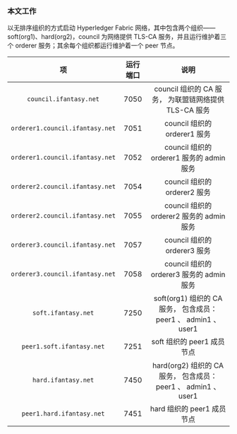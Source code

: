 ### 本文工作
以无排序组织的方式启动 Hyperledger Fabric 网络，其中包含两个组织—— soft(org1)、hard(org2)，council 为网络提供 TLS-CA 服务，并且运行维护着三个 orderer 服务；其余每个组织都运行维护着一个 peer 节点。    

|               项                | 运行端口 |                           说明                           |
| :-----------------------------: | :------: | :------------------------------------------------------: |
|     `council.ifantasy.net`      |   7050   |  council 组织的 CA 服务， 为联盟链网络提供 TLS-CA 服务   |
| `orderer1.council.ifantasy.net` |   7051   |               council 组织的 orderer1 服务               |
| `orderer1.council.ifantasy.net` |   7052   |        council 组织的 orderer1 服务的 admin 服务         |
| `orderer2.council.ifantasy.net` |   7054   |               council 组织的 orderer2 服务               |
| `orderer2.council.ifantasy.net` |   7055   |        council 组织的 orderer2 服务的 admin 服务         |
| `orderer3.council.ifantasy.net` |   7057   |               council 组织的 orderer3 服务               |
| `orderer3.council.ifantasy.net` |   7058   |        council 组织的 orderer3 服务的 admin 服务         |
|       `soft.ifantasy.net`       |   7250   | soft(org1) 组织的 CA 服务， 包含成员： peer1 、 admin1 、user1 |
|    `peer1.soft.ifantasy.net`    |   7251   |                soft 组织的 peer1 成员节点                |
|       `hard.ifantasy.net`       |   7450   | hard(org2) 组织的 CA 服务， 包含成员： peer1 、 admin1 、user1 |
|    `peer1.hard.ifantasy.net`    |   7451   |                hard 组织的 peer1 成员节点                |
